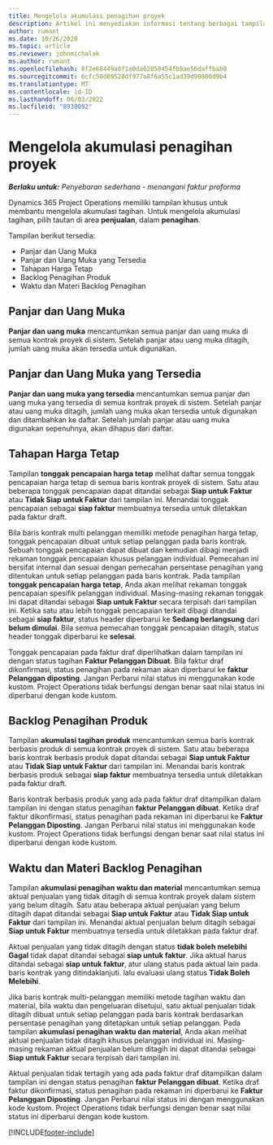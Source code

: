 ```yaml
---
title: Mengelola akumulasi penagihan proyek
description: Artikel ini menyediakan informasi tentang berbagai tampilan yang tersedia untuk digunakan saat mengelola backlog penagihan pada proyek.
author: rumant
ms.date: 10/26/2020
ms.topic: article
ms.reviewer: johnmichalak
ms.author: rumant
ms.openlocfilehash: 8f2e68449a8f1a0da62850454fb8ae56daffbab0
ms.sourcegitcommit: 6cfc50d89528df977a8f6a55c1ad39d99800d9b4
ms.translationtype: MT
ms.contentlocale: id-ID
ms.lasthandoff: 06/03/2022
ms.locfileid: "8930092"
---
```

# <a name="manage-project-billing-backlog"></a>Mengelola akumulasi penagihan proyek 

_**Berlaku untuk:** Penyebaran sederhana - menangani faktur proforma_

Dynamics 365 Project Operations memiliki tampilan khusus untuk membantu mengelola akumulasi tagihan. Untuk mengelola akumulasi tagihan, pilih tautan di area **penjualan**, dalam **penagihan**. 

Tampilan berikut tersedia:

- Panjar dan Uang Muka
- Panjar dan Uang Muka yang Tersedia
- Tahapan Harga Tetap
- Backlog Penagihan Produk
- Waktu dan Materi Backlog Penagihan

## <a name="retainers-and-advances"></a>Panjar dan Uang Muka

**Panjar dan uang muka** mencantumkan semua panjar dan uang muka di semua kontrak proyek di sistem. Setelah panjar atau uang muka ditagih, jumlah uang muka akan tersedia untuk digunakan.

## <a name="available-retainers-and-advances"></a>Panjar dan Uang Muka yang Tersedia

**Panjar dan uang muka yang tersedia** mencantumkan semua panjar dan uang muka yang tersedia di semua kontrak proyek di sistem. Setelah panjar atau uang muka ditagih, jumlah uang muka akan tersedia untuk digunakan dan ditambahkan ke daftar. Setelah jumlah panjar atau uang muka digunakan sepenuhnya, akan dihapus dari daftar.

## <a name="fixed-price-milestones"></a>Tahapan Harga Tetap

Tampilan **tonggak pencapaian harga tetap** melihat daftar semua tonggak pencapaian harga tetap di semua baris kontrak proyek di sistem. Satu atau beberapa tonggak pencapaian dapat ditandai sebagai **Siap untuk Faktur** atau **Tidak Siap untuk Faktur** dari tampilan ini. Menandai tonggak pencapaian sebagai **siap faktur** membuatnya tersedia untuk diletakkan pada faktur draft.

Bila baris kontrak multi pelanggan memiliki metode penagihan harga tetap, tonggak pencapaian dibuat untuk setiap pelanggan pada baris kontrak. Sebuah tonggak pencapaian dapat dibuat dan kemudian dibagi menjadi rekaman tonggak pencapaian khusus pelanggan individual. Pemecahan ini bersifat internal dan sesuai dengan pemecahan persentase penagihan yang ditentukan untuk setiap pelanggan pada baris kontrak. Pada tampilan **tonggak pencapaian harga tetap**, Anda akan melihat rekaman tonggak pencapaian spesifik pelanggan individual. Masing-masing rekaman tonggak ini dapat ditandai sebagai **Siap untuk Faktur** secara terpisah dari tampilan ini. Ketika satu atau lebih tonggak pencapaian terkait dibagi ditandai sebagai **siap faktur**, status header diperbarui ke **Sedang berlangsung** dari **belum dimulai**. Bila semua pemecahan tonggak pencapaian ditagih, status header tonggak diperbarui ke **selesai**.

Tonggak pencapaian pada faktur draf diperlihatkan dalam tampilan ini dengan status tagihan **Faktur Pelanggan Dibuat**. Bila faktur draf dikonfirmasi, status penagihan pada rekaman akan diperbarui ke **faktur Pelanggan diposting**. Jangan Perbarui nilai status ini menggunakan kode kustom. Project Operations tidak berfungsi dengan benar saat nilai status ini diperbarui dengan kode kustom.

## <a name="product-billing-backlog"></a>Backlog Penagihan Produk

Tampilan **akumulasi tagihan produk** mencantumkan semua baris kontrak berbasis produk di semua kontrak proyek di sistem. Satu atau beberapa baris kontrak berbasis produk dapat ditandai sebagai **Siap untuk Faktur** atau **Tidak Siap untuk Faktur** dari tampilan ini. Menandai baris kontrak berbasis produk sebagai **siap faktur** membuatnya tersedia untuk diletakkan pada faktur draft.

Baris kontrak berbasis produk yang ada pada faktur draf ditampilkan dalam tampilan ini dengan status penagihan **faktur Pelanggan dibuat**. Ketika draf faktur dikonfirmasi, status penagihan pada rekaman ini diperbarui ke **Faktur Pelanggan Diposting**. Jangan Perbarui nilai status ini menggunakan kode kustom. Project Operations tidak berfungsi dengan benar saat nilai status ini diperbarui dengan kode kustom.

## <a name="time-and-material-billing-backlog"></a>Waktu dan Materi Backlog Penagihan

Tampilan **akumulasi penagihan waktu dan material** mencantumkan semua aktual penjualan yang tidak ditagih di semua kontrak proyek dalam sistem yang belum ditagih. Satu atau beberapa aktual penjualan yang belum ditagih dapat ditandai sebagai **Siap untuk Faktur** atau **Tidak Siap untuk Faktur** dari tampilan ini. Menandai aktual penjualan belum ditagih sebagai **Siap untuk Faktur** membuatnya tersedia untuk diletakkan pada faktur draf.

Aktual penjualan yang tidak ditagih dengan status **tidak boleh melebihi** **Gagal** tidak dapat ditandai sebagai **siap untuk faktur**. Jika aktual harus ditandai sebagai **siap untuk faktur**, atur ulang status pada aktual lain pada baris kontrak yang ditindaklanjuti. lalu evaluasi ulang status **Tidak Boleh Melebihi**.

Jika baris kontrak multi-pelanggan memiliki metode tagihan waktu dan material, bila waktu dan pengeluaran disetujui, satu aktual penjualan tidak ditagih dibuat untuk setiap pelanggan pada baris kontrak berdasarkan persentase penagihan yang ditetapkan untuk setiap pelanggan. Pada tampilan **akumulasi penagihan waktu dan material**, Anda akan melihat aktual penjualan tidak ditagih khusus pelanggan individual ini. Masing-masing rekaman aktual penjualan belum ditagih ini dapat ditandai sebagai **Siap untuk Faktur** secara terpisah dari tampilan ini.

Aktual penjualan tidak tertagih yang ada pada faktur draf ditampilkan dalam tampilan ini dengan status penagihan **faktur Pelanggan dibuat**. Ketika draf faktur dikonfirmasi, status penagihan pada rekaman ini diperbarui ke **Faktur Pelanggan Diposting**. Jangan Perbarui nilai status ini dengan menggunakan kode kustom. Project Operations tidak berfungsi dengan benar saat nilai status ini diperbarui dengan kode kustom.


[!INCLUDE[footer-include](../../includes/footer-banner.md)]
